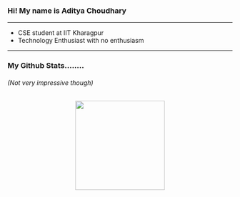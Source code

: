 <h3>
Hi! My name is Aditya Choudhary
</h3>
<hr>
<ul>
  <li>CSE student at IIT Kharagpur</li>
  <li>Technology Enthusiast with no enthusiasm</li>
</ul>
<hr>


<h3>My Github Stats........</h3><h6>(Not very impressive though)</h6>
<p align="center">
<img src="https://github-readme-stats.vercel.app/api?username=adityach-01&theme=dark&show_icons=true" height="200"/>
</p>
